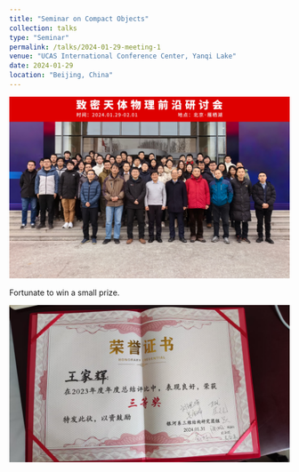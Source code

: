 ```yaml
---
title: "Seminar on Compact Objects"
collection: talks
type: "Seminar"
permalink: /talks/2024-01-29-meeting-1
venue: "UCAS International Conference Center, Yanqi Lake"
date: 2024-01-29
location: "Beijing, China"
---
```


![这是图片](../images/Dense.jpg "DENSE")

Fortunate to win a small prize.   

![这是图片](../images/23nianzhong.jpg "DENSE")
